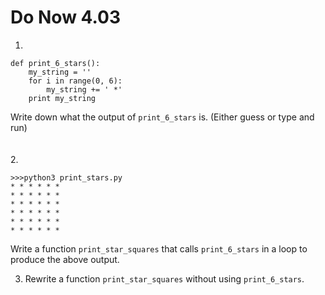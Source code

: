 # Do Now 4.03

1.

```
def print_6_stars(): 
	my_string = ''
	for i in range(0, 6): 
		my_string += ' *'
	print my_string
```

Write down what the output of `print_6_stars` is. (Either guess or type and run)
<br>
<br>
<br>
2. 

```
>>>python3 print_stars.py
* * * * * * 
* * * * * * 
* * * * * * 
* * * * * * 
* * * * * * 
* * * * * * 
```

Write a function  `print_star_squares` that calls `print_6_stars` in a loop to produce the above output. 

3. Rewrite a function `print_star_squares` without using `print_6_stars`. 